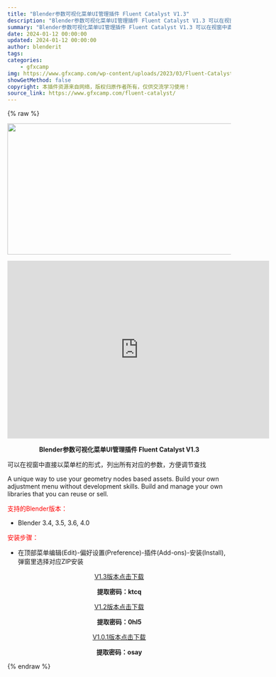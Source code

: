 ```yaml
---
title: "Blender参数可视化菜单UI管理插件 Fluent Catalyst V1.3"
description: "Blender参数可视化菜单UI管理插件 Fluent Catalyst V1.3 可以在视窗中直接以菜单栏的形式，列出所有对应的参数，方便调节查找 A unique way to use your ..."
summary: "Blender参数可视化菜单UI管理插件 Fluent Catalyst V1.3 可以在视窗中直接以菜单栏的形式，列出所有对应的参数，方便调节查找 A unique way to use your ..."
date: 2024-01-12 00:00:00
updated: 2024-01-12 00:00:00
author: blenderit
tags: 
categories:
    - gfxcamp
img: https://www.gfxcamp.com/wp-content/uploads/2023/03/Fluent-Catalyst-Geometry-Nodes-Ui-And-Library-System.jpg
showGetMethod: false
copyright: 本插件资源来自网络，版权归原作者所有，仅供交流学习使用！
source_link: https://www.gfxcamp.com/fluent-catalyst/
---
```


{% raw %}
<div><p><img decoding="async" class="aligncenter size-full wp-image-110281" src="https://www.gfxcamp.com/wp-content/uploads/2023/03/Fluent-Catalyst-Geometry-Nodes-Ui-And-Library-System.jpg" data-src="https://www.gfxcamp.com/wp-content/uploads/2023/03/Fluent-Catalyst-Geometry-Nodes-Ui-And-Library-System.jpg" alt="" width="590" height="295" data-srcset="https://www.gfxcamp.com/wp-content/uploads/2023/03/Fluent-Catalyst-Geometry-Nodes-Ui-And-Library-System.jpg 590w, https://www.gfxcamp.com/wp-content/uploads/2023/03/Fluent-Catalyst-Geometry-Nodes-Ui-And-Library-System-150x75.jpg 150w" data-sizes="(max-width: 590px) 100vw, 590px"></p><p style="text-align: center;"><iframe loading="lazy" src="https://player.youku.com/embed/XNTk0NTU0NjIwOA==" width="590" height="400" frameborder="0" allowfullscreen="allowfullscreen" data-mce-fragment="1"></iframe></p><p style="text-align: center;"><strong>Blender参数可视化菜单UI管理插件 Fluent Catalyst V1.3</strong></p><p>可以在视窗中直接以菜单栏的形式，列出所有对应的参数，方便调节查找</p><p>A unique way to use your geometry nodes based assets. Build your own adjustment menu without development skills. Build and manage your own libraries that you can reuse or sell.</p><p style="text-align: left;"><span style="color: #ff0000;">支持的Blender版本：</span></p><ul>
<li style="text-align: left;">Blender 3.4, 3.5, 3.6, 4.0</li>
</ul><p style="text-align: left;"><span style="color: #ff0000;">安装步骤：</span></p><ul>
<li>在顶部菜单编辑(Edit)-偏好设置(Preference)-插件(Add-ons)-安装(Install),弹窗里选择对应ZIP安装</li>
</ul><p style="text-align: center;"><a class="maxbutton-3 maxbutton maxbutton-baidu" target="_blank" rel="noopener" href="https://pan.baidu.com/s/1GGKROvi2ZzT9KTY2ABkOmA?pwd=ktcq"><span class="mb-text">V1.3版本点击下载</span></a></p><p style="text-align: center;"><strong>提取密码：ktcq</strong></p><p style="text-align: center;"><a class="maxbutton-3 maxbutton maxbutton-baidu" target="_blank" rel="noopener" href="https://pan.baidu.com/s/1nIrXrucHOSjsJwb7nS9alg?pwd=0hl5"><span class="mb-text">V1.2版本点击下载</span></a></p><p style="text-align: center;"><strong>提取密码：0hl5</strong></p><p style="text-align: center;"><a class="maxbutton-3 maxbutton maxbutton-baidu" target="_blank" rel="noopener" href="https://pan.baidu.com/s/1rQR3CSV8Ww-JJKtNw9fFBg?pwd=osay"><span class="mb-text">V1.0.1版本点击下载</span></a></p><p style="text-align: center;"><strong>提取密码：osay</strong></p></div>
<div style="display: none">gfxcamp</div>
{% endraw %}